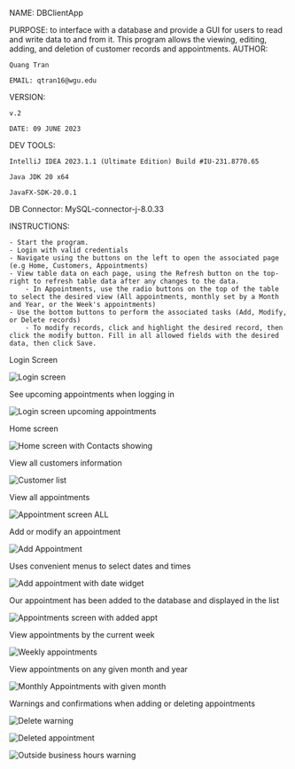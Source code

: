 NAME: DBClientApp

PURPOSE: to interface with a database and provide a GUI for users to read and write data to and from it. This program allows the viewing, editing, adding, and deletion of customer records and appointments.
AUTHOR: 

	Quang Tran

	EMAIL: qtran16@wgu.edu
 
VERSION: 

	v.2

	DATE: 09 JUNE 2023
    
DEV TOOLS: 

	IntelliJ IDEA 2023.1.1 (Ultimate Edition) Build #IU-231.8770.65
			
	Java JDK 20 x64
   
	JavaFX-SDK-20.0.1
   
DB Connector: MySQL-connector-j-8.0.33

INSTRUCTIONS:

	- Start the program.
	- Login with valid credentials
	- Navigate using the buttons on the left to open the associated page (e.g Home, Customers, Appointments)
	- View table data on each page, using the Refresh button on the top-right to refresh table data after any changes to the data.
	    - In Appointments, use the radio buttons on the top of the table to select the desired view (All appointments, monthly set by a Month and Year, or the Week's appointments)
	- Use the bottom buttons to perform the associated tasks (Add, Modify, or Delete records)
	    - To modify records, click and highlight the desired record, then click the modify button. Fill in all allowed fields with the desired data, then click Save.

Login Screen

![Login screen](https://github.com/user-attachments/assets/a9ae6bdf-9bef-41fe-9adc-1b9f1852a0cd)

See upcoming appointments when logging in

![Login screen upcoming appointments](https://github.com/user-attachments/assets/73ec8bb7-0547-4498-acea-875e9b479797)

Home screen

![Home screen with Contacts showing](https://github.com/user-attachments/assets/7f2aa045-8632-489f-8376-41d341c16790)

View all customers information

![Customer list](https://github.com/user-attachments/assets/e8e60576-bae7-4a4e-b6d3-b0686e8b3f82)

View all appointments

![Appointment screen ALL](https://github.com/user-attachments/assets/f2b3a477-74b5-4683-9d63-a469cf372a35)

Add or modify an appointment

![Add Appointment](https://github.com/user-attachments/assets/26db0a05-96c5-4a7a-aacb-534d06ae7e1d)

Uses convenient menus to select dates and times

![Add appointment with date widget](https://github.com/user-attachments/assets/3b868918-e8ff-4db3-ae35-b7b343ff03a6)

Our appointment has been added to the database and displayed in the list

![Appointments screen with added appt](https://github.com/user-attachments/assets/bee67280-c3e3-4c3d-98c7-b97086a93a27)

View appointments by the current week

![Weekly appointments](https://github.com/user-attachments/assets/f1d42320-cf72-4ab4-880d-1182b378a408)

View appointments on any given month and year

![Monthly Appointments with given month](https://github.com/user-attachments/assets/2c10918f-64d2-4247-9777-90c20fd506e7)

Warnings and confirmations when adding or deleting appointments

![Delete warning](https://github.com/user-attachments/assets/992cc665-fab9-4b8f-82cc-df7f55a8200a)

![Deleted appointment](https://github.com/user-attachments/assets/f425862d-e63e-42fe-b2cb-acc9282aff9e)

![Outside business hours warning](https://github.com/user-attachments/assets/2f2c8f05-b0c9-4f38-a938-ca2caa942a99)
